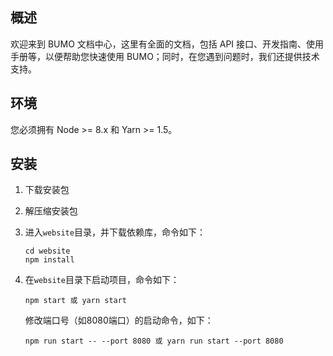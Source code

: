 ## 概述

欢迎来到 BUMO 文档中心，这里有全面的文档，包括 API 接口、开发指南、使用手册等，以便帮助您快速使用 BUMO；同时，在您遇到问题时，我们还提供技术支持。

## 环境

您必须拥有 Node >= 8.x 和 Yarn >= 1.5。

## 安装

1. 下载安装包
1. 解压缩安装包
1. 进入`website`目录，并下载依赖库，命令如下：

   ```shell
   cd website
   npm install
   ```
1. 在`website`目录下启动项目，命令如下：

   ```shell
   npm start 或 yarn start
   ```

   修改端口号（如8080端口）的启动命令，如下：
   ```shell
   npm run start -- --port 8080 或 yarn run start --port 8080
   ```